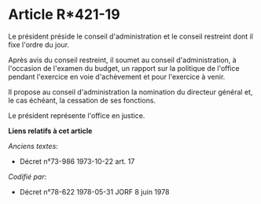 # Article R*421-19

Le président préside le conseil d'administration et le conseil restreint dont il fixe l'ordre du jour.

Après avis du conseil restreint, il soumet au conseil d'administration, à l'occasion de l'examen du budget, un rapport sur la
politique de l'office pendant l'exercice en voie d'achèvement et pour l'exercice à venir.

Il propose au conseil d'administration la nomination du directeur général et, le cas échéant, la cessation de ses fonctions.

Le président représente l'office en justice.

**Liens relatifs à cet article**

_Anciens textes_:

  - Décret n°73-986 1973-10-22 art. 17

_Codifié par_:

  - Décret n°78-622 1978-05-31 JORF 8 juin 1978
